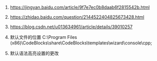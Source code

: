 

1. https://jingyan.baidu.com/article/9f7e7ec0b8daab6f2815542b.html
2. https://zhidao.baidu.com/question/2144522404825673428.html
3. https://blog.csdn.net/u013634961/article/details/39010257

4. 默认文件的位置    C:\Program Files (x86)\CodeBlocks\share\CodeBlocks\templates\wizard\console\cpp;

5. 默认语法高亮设置的更改

